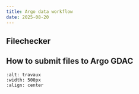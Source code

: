 ```yaml
---
title: Argo data workflow
date: 2025-08-20
---
```


## Filechecker
## How to submit files to Argo GDAC

```{image}  ../../embedded-ressources/figures/sign-2408065_1280.png
:alt: travaux
:width: 500px
:align: center
```